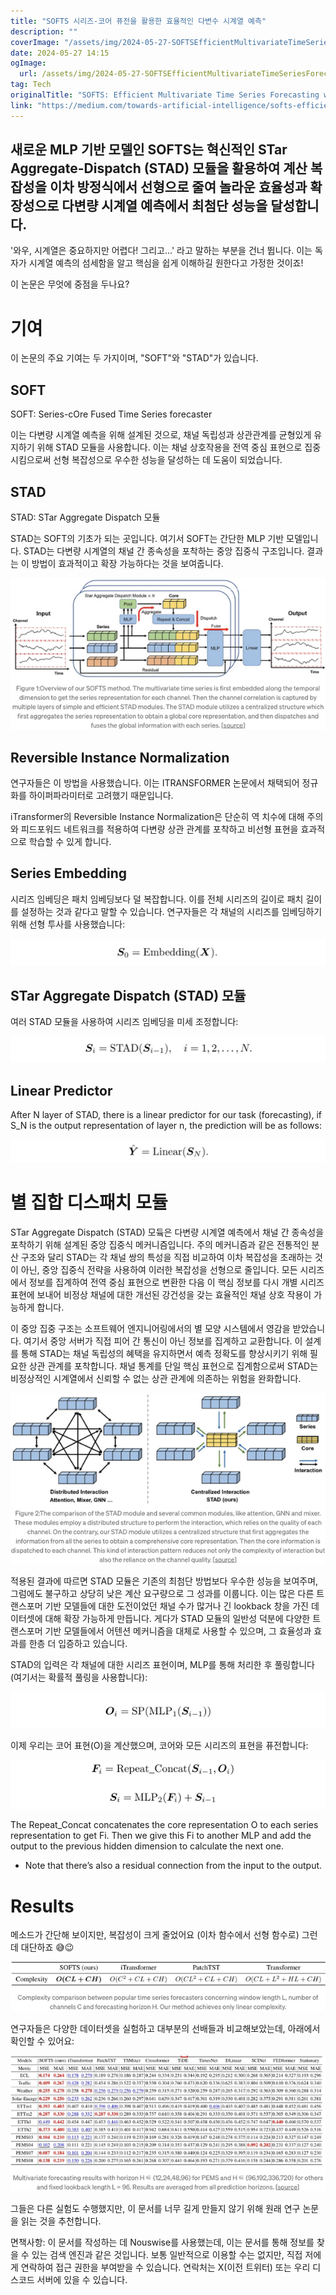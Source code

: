 ```yaml
---
title: "SOFTS 시리즈-코어 퓨전을 활용한 효율적인 다변수 시계열 예측"
description: ""
coverImage: "/assets/img/2024-05-27-SOFTSEfficientMultivariateTimeSeriesForecastingwithSeries-CoreFusion_0.png"
date: 2024-05-27 14:15
ogImage:
  url: /assets/img/2024-05-27-SOFTSEfficientMultivariateTimeSeriesForecastingwithSeries-CoreFusion_0.png
tag: Tech
originalTitle: "SOFTS: Efficient Multivariate Time Series Forecasting with Series-Core Fusion"
link: "https://medium.com/towards-artificial-intelligence/softs-efficient-multivariate-time-series-forecasting-with-series-core-fusion-0ac40d2adcd2"
---
```


## 새로운 MLP 기반 모델인 SOFTS는 혁신적인 STar Aggregate-Dispatch (STAD) 모듈을 활용하여 계산 복잡성을 이차 방정식에서 선형으로 줄여 놀라운 효율성과 확장성으로 다변량 시계열 예측에서 최첨단 성능을 달성합니다.

'와우, 시계열은 중요하지만 어렵다! 그리고...' 라고 말하는 부분을 건너 뜁니다. 이는 독자가 시계열 예측의 섬세함을 알고 핵심을 쉽게 이해하길 원한다고 가정한 것이죠!

이 논문은 무엇에 중점을 두나요?

# 기여

<div class="content-ad"></div>

이 논문의 주요 기여는 두 가지이며, "SOFT"와 "STAD"가 있습니다.

## SOFT

SOFT: Series-cOre Fused Time Series forecaster

이는 다변량 시계열 예측을 위해 설계된 것으로, 채널 독립성과 상관관계를 균형있게 유지하기 위해 STAD 모듈을 사용합니다. 이는 채널 상호작용을 전역 중심 표현으로 집중시킴으로써 선형 복잡성으로 우수한 성능을 달성하는 데 도움이 되었습니다.

<div class="content-ad"></div>

## STAD

STAD: STar Aggregate Dispatch 모듈

STAD는 SOFT의 기초가 되는 곳입니다. 여기서 SOFT는 간단한 MLP 기반 모델입니다. STAD는 다변량 시계열의 채널 간 종속성을 포착하는 중앙 집중식 구조입니다. 결과는 이 방법이 효과적이고 확장 가능하다는 것을 보여줍니다.

![이미지](/assets/img/2024-05-27-SOFTSEfficientMultivariateTimeSeriesForecastingwithSeries-CoreFusion_0.png)

<div class="content-ad"></div>

## Reversible Instance Normalization

연구자들은 이 방법을 사용했습니다. 이는 ITRANSFORMER 논문에서 채택되어 정규화를 하이퍼파라미터로 고려했기 때문입니다.

iTransformer의 Reversible Instance Normalization은 단순히 역 치수에 대해 주의와 피드포워드 네트워크를 적용하여 다변량 상관 관계를 포착하고 비선형 표현을 효과적으로 학습할 수 있게 합니다.

## Series Embedding

<div class="content-ad"></div>

시리즈 임베딩은 패치 임베딩보다 덜 복잡합니다. 이를 전체 시리즈의 길이로 패치 길이를 설정하는 것과 같다고 말할 수 있습니다. 연구자들은 각 채널의 시리즈를 임베딩하기 위해 선형 투사를 사용했습니다:

![이미지](/assets/img/2024-05-27-SOFTSEfficientMultivariateTimeSeriesForecastingwithSeries-CoreFusion_1.png)

## STar Aggregate Dispatch (STAD) 모듈

여러 STAD 모듈을 사용하여 시리즈 임베딩을 미세 조정합니다:

<div class="content-ad"></div>


![image1](/assets/img/2024-05-27-SOFTSEfficientMultivariateTimeSeriesForecastingwithSeries-CoreFusion_2.png)

## Linear Predictor

After N layer of STAD, there is a linear predictor for our task (forecasting), if S_N is the output representation of layer n, the prediction will be as follows:

![image2](/assets/img/2024-05-27-SOFTSEfficientMultivariateTimeSeriesForecastingwithSeries-CoreFusion_3.png)


<div class="content-ad"></div>

# 별 집합 디스패치 모듈

STar Aggregate Dispatch (STAD) 모듘은 다변량 시계열 예측에서 채널 간 종속성을 포착하기 위해 설계된 중앙 집중식 메커니즘입니다. 주의 메커니즘과 같은 전통적인 분산 구조와 달리 STAD는 각 채널 쌍의 특성을 직접 비교하여 이차 복잡성을 초래하는 것이 아닌, 중앙 집중식 전략을 사용하여 이러한 복잡성을 선형으로 줄입니다. 모든 시리즈에서 정보를 집계하여 전역 중심 표현으로 변환한 다음 이 핵심 정보를 다시 개별 시리즈 표현에 보내어 비정상 채널에 대한 개선된 강건성을 갖는 효율적인 채널 상호 작용이 가능하게 합니다.

이 중앙 집중 구조는 소프트웨어 엔지니어링에서의 별 모양 시스템에서 영감을 받았습니다. 여기서 중앙 서버가 직접 피어 간 통신이 아닌 정보를 집계하고 교환합니다. 이 설계를 통해 STAD는 채널 독립성의 혜택을 유지하면서 예측 정확도를 향상시키기 위해 필요한 상관 관계를 포착합니다. 채널 통계를 단일 핵심 표현으로 집계함으로써 STAD는 비정상적인 시계열에서 신뢰할 수 없는 상관 관계에 의존하는 위험을 완화합니다.

![이미지](/assets/img/2024-05-27-SOFTSEfficientMultivariateTimeSeriesForecastingwithSeries-CoreFusion_4.png)

<div class="content-ad"></div>

적용된 결과에 따르면 STAD 모듈은 기존의 최첨단 방법보다 우수한 성능을 보여주며, 그럼에도 불구하고 상당히 낮은 계산 요구량으로 그 성과를 이룹니다. 이는 많은 다른 트랜스포머 기반 모델들에 대한 도전이었던 채널 수가 많거나 긴 lookback 창을 가진 데이터셋에 대해 확장 가능하게 만듭니다. 게다가 STAD 모듈의 일반성 덕분에 다양한 트랜스포머 기반 모델들에서 어텐션 메커니즘을 대체로 사용할 수 있으며, 그 효율성과 효과를 한층 더 입증하고 있습니다.

STAD의 입력은 각 채널에 대한 시리즈 표현이며, MLP를 통해 처리한 후 풀링합니다 (여기서는 확률적 풀링을 사용합니다):

![image](/assets/img/2024-05-27-SOFTSEfficientMultivariateTimeSeriesForecastingwithSeries-CoreFusion_5.png)

이제 우리는 코어 표현(O)을 계산했으며, 코어와 모든 시리즈의 표현을 퓨전합니다:

<div class="content-ad"></div>


![image](/assets/img/2024-05-27-SOFTSEfficientMultivariateTimeSeriesForecastingwithSeries-CoreFusion_6.png)

The Repeat_Concat concatenates the core representation O to each series representation to get Fi. Then we give this Fi to another MLP and add the output to the previous hidden dimension to calculate the next one.

- Note that there’s also a residual connection from the input to the output.

# Results


<div class="content-ad"></div>

메소드가 간단해 보이지만, 복잡성이 크게 줄었어요 (이차 함수에서 선형 함수로) 그런데 대단하죠 😅😉

![이미지1](/assets/img/2024-05-27-SOFTSEfficientMultivariateTimeSeriesForecastingwithSeries-CoreFusion_7.png)

연구자들은 다양한 데이터셋을 실험하고 대부분의 선배들과 비교해보았는데, 아래에서 확인할 수 있어요:

![이미지2](/assets/img/2024-05-27-SOFTSEfficientMultivariateTimeSeriesForecastingwithSeries-CoreFusion_8.png)

<div class="content-ad"></div>

그들은 다른 실험도 수행했지만, 이 문서를 너무 길게 만들지 않기 위해 원래 연구 논문을 읽는 것을 추천합니다.

면책사항: 이 문서를 작성하는 데 Nouswise를 사용했는데, 이는 문서를 통해 정보를 찾을 수 있는 검색 엔진과 같은 것입니다. 보통 일반적으로 이용할 수는 없지만, 직접 저에게 연락하여 접근 권한을 부여받을 수 있습니다. 연락처는 X(이전 트위터) 또는 우리 디스코드 서버에 있을 수 있습니다.

